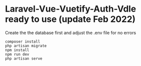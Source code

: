 # Laravel-Vue-Vuetify-Auth-Vdle ready to use (update Feb 2022)
Create the the database first and adjust the .env file for no errors

    composer install  
    php artisan migrate  
    npm install  
    npm run dev   
    php artisan serve


